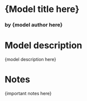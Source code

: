 # {Model title here}
### by {model author here}

# Model description
{model description here}

# Notes
{important notes here}